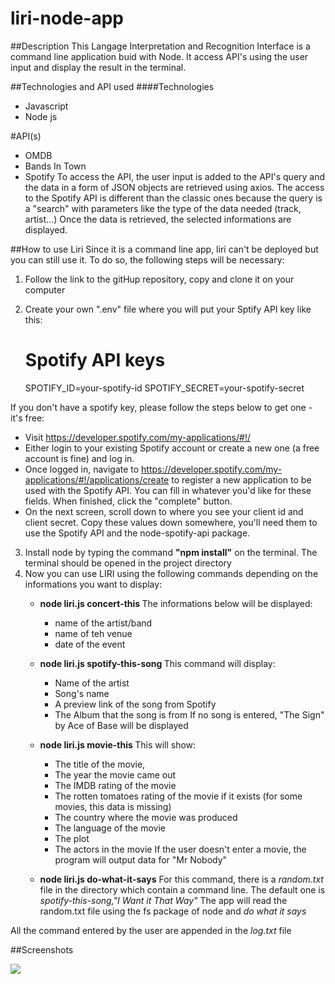 # liri-node-app

##Description
This Langage Interpretation and Recognition Interface is a command line application buid with Node.
It access API's using the user input and display the result in the terminal. 

##Technologies and API used
####Technologies
* Javascript
* Node js

#API(s)
* OMDB
* Bands In Town
* Spotify
To access the API, the user input is added to the API's query and the data in a form of JSON objects are retrieved using axios.
The access to the Spotify API is different than the classic ones because the query is a "search" with parameters like the type of the data needed (track, artist...)
Once the data is retrieved, the selected informations are displayed.

##How to use Liri
Since it is a command line app, liri can't be deployed but you can still use it. To do so, the following steps will be necessary: 
 1. Follow the link to the gitHup repository, copy and clone it on your computer
 2. Create your own ".env" file where you will put your Sptify API key like this:
    # Spotify API keys

    SPOTIFY_ID=your-spotify-id
    SPOTIFY_SECRET=your-spotify-secret

 If you don't have a spotify key, please follow the steps below to get one - it's free:
   * Visit https://developer.spotify.com/my-applications/#!/
   * Either login to your existing Spotify account or create a new one (a free account is fine) and log in.
   * Once logged in, navigate to https://developer.spotify.com/my-applications/#!/applications/create to register a new application to be used with the Spotify API. You can fill in whatever you'd like for these fields. When finished, click the "complete" button.
   * On the next screen, scroll down to where you see your client id and client secret. Copy these values down somewhere, you'll need them to use the Spotify API and the node-spotify-api package.

 3. Install node by typing the command **"npm install"** on the terminal. The terminal should be opened in the project directory
 4. Now you can use LIRI using the following commands depending on the informations you want to display:
    *  __node liri.js concert-this *<name of an artist or a band>*__ 
        The informations below will be displayed: 
        - name of the artist/band
        - name of teh venue
        - date of the event

    *  __node liri.js spotify-this-song *<song name>*__
        This command will display:
        - Name of the artist
        - Song's name
        - A preview link of the song from Spotify
        - The Album that the song is from
        If no song is entered, "The Sign" by Ace of Base will be displayed

    *  __node liri.js movie-this *<name of a movie>*__
        This will show:
        - The title of the movie,
        - The year the movie came out
        - The IMDB rating of the movie
        - The rotten tomatoes rating of the movie if it exists (for some movies, this data is missing)
        - The country where the movie was produced
        - The language of the movie
        - The plot
        - The actors in the movie
        If the user doesn't enter a movie, the program will output data for "Mr Nobody"

    *  __node liri.js do-what-it-says__
        For this command, there is a *random.txt* file in the directory which contain a command line.
        The default one is *spotify-this-song,"I Want it That Way"*
        The app will read the random.txt file using the fs package of node and *do what it says*

All the command entered by the user are appended in the *log.txt* file

##Screenshots

![](movie-this.gif)

